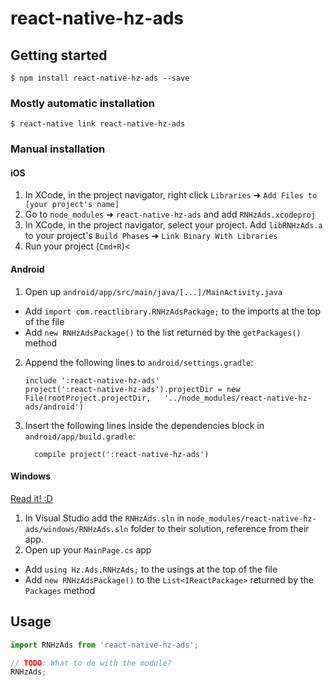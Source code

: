 
# react-native-hz-ads

## Getting started

`$ npm install react-native-hz-ads --save`

### Mostly automatic installation

`$ react-native link react-native-hz-ads`

### Manual installation


#### iOS

1. In XCode, in the project navigator, right click `Libraries` ➜ `Add Files to [your project's name]`
2. Go to `node_modules` ➜ `react-native-hz-ads` and add `RNHzAds.xcodeproj`
3. In XCode, in the project navigator, select your project. Add `libRNHzAds.a` to your project's `Build Phases` ➜ `Link Binary With Libraries`
4. Run your project (`Cmd+R`)<

#### Android

1. Open up `android/app/src/main/java/[...]/MainActivity.java`
  - Add `import com.reactlibrary.RNHzAdsPackage;` to the imports at the top of the file
  - Add `new RNHzAdsPackage()` to the list returned by the `getPackages()` method
2. Append the following lines to `android/settings.gradle`:
  	```
  	include ':react-native-hz-ads'
  	project(':react-native-hz-ads').projectDir = new File(rootProject.projectDir, 	'../node_modules/react-native-hz-ads/android')
  	```
3. Insert the following lines inside the dependencies block in `android/app/build.gradle`:
  	```
      compile project(':react-native-hz-ads')
  	```

#### Windows
[Read it! :D](https://github.com/ReactWindows/react-native)

1. In Visual Studio add the `RNHzAds.sln` in `node_modules/react-native-hz-ads/windows/RNHzAds.sln` folder to their solution, reference from their app.
2. Open up your `MainPage.cs` app
  - Add `using Hz.Ads.RNHzAds;` to the usings at the top of the file
  - Add `new RNHzAdsPackage()` to the `List<IReactPackage>` returned by the `Packages` method


## Usage
```javascript
import RNHzAds from 'react-native-hz-ads';

// TODO: What to do with the module?
RNHzAds;
```
  